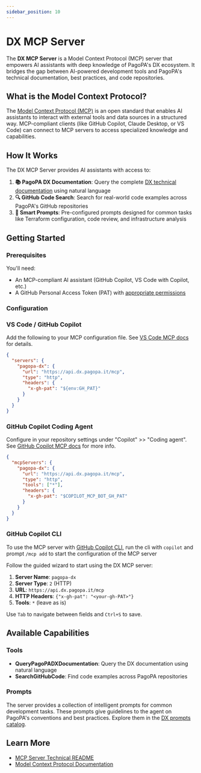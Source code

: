 ```yaml
---
sidebar_position: 10
---
```


# DX MCP Server

The **DX MCP Server** is a Model Context Protocol (MCP) server that empowers AI
assistants with deep knowledge of PagoPA's DX ecosystem. It bridges the gap
between AI-powered development tools and PagoPA's technical documentation, best
practices, and code repositories.

## What is the Model Context Protocol?

The [Model Context Protocol (MCP)](https://modelcontextprotocol.io/) is an open
standard that enables AI assistants to interact with external tools and data
sources in a structured way. MCP-compliant clients (like GitHub Copilot, Claude
Desktop, or VS Code) can connect to MCP servers to access specialized knowledge
and capabilities.

## How It Works

The DX MCP Server provides AI assistants with access to:

1. **📚 PagoPA DX Documentation**: Query the complete
   [DX technical documentation](https://dx.pagopa.it/docs) using natural
   language
2. **🔍 GitHub Code Search**: Search for real-world code examples across
   PagoPA's GitHub repositories
3. **🎯 Smart Prompts**: Pre-configured prompts designed for common tasks like
   Terraform configuration, code review, and infrastructure analysis

## Getting Started

### Prerequisites

You'll need:

- An MCP-compliant AI assistant (GitHub Copilot, VS Code with Copilot, etc.)
- A GitHub Personal Access Token (PAT) with
  [appropriate permissions](https://github.com/pagopa/dx/blob/main/apps/mcpserver/README.md#authentication)

### Configuration

### VS Code / GitHub Copilot

Add the following to your MCP configuration file. See
[VS Code MCP docs](https://code.visualstudio.com/docs/copilot/chat/mcp-servers)
for details.

```json
{
  "servers": {
    "pagopa-dx": {
      "url": "https://api.dx.pagopa.it/mcp",
      "type": "http",
      "headers": {
        "x-gh-pat": "${env:GH_PAT}"
      }
    }
  }
}
```

### GitHub Copilot Coding Agent

Configure in your repository settings under "Copilot" >> "Coding agent". See
[GitHub Copilot MCP docs](https://docs.github.com/en/copilot/how-tos/use-copilot-agents/coding-agent/extend-coding-agent-with-mcp)
for more info.

```json
{
  "mcpServers": {
    "pagopa-dx": {
      "url": "https://api.dx.pagopa.it/mcp",
      "type": "http",
      "tools": ["*"],
      "headers": {
        "x-gh-pat": "$COPILOT_MCP_BOT_GH_PAT"
      }
    }
  }
}
```

### GitHub Copilot CLI

To use the MCP server with
[GitHub Copilot CLI](https://github.com/features/copilot/cli/), run the cli with
`copilot` and prompt `/mcp add` to start the configuration of the MCP server

Follow the guided wizard to start using the DX MCP server:

1. **Server Name**: `pagopa-dx`
2. **Server Type**: `2` (HTTP)
3. **URL**: `https://api.dx.pagopa.it/mcp`
4. **HTTP Headers**: `{"x-gh-pat": "<your-gh-PAT>"}`
5. **Tools**: `*` (leave as is)

Use `Tab` to navigate between fields and `Ctrl+S` to save.

## Available Capabilities

### Tools

- **QueryPagoPADXDocumentation**: Query the DX documentation using natural
  language
- **SearchGitHubCode**: Find code examples across PagoPA repositories

### Prompts

The server provides a collection of intelligent prompts for common development
tasks. These prompts give guidelines to the agent on PagoPA's conventions and
best practices. Explore them in the
[DX prompts catalog](/docs/coding-with-ai/prompts-catalog).

## Learn More

- [MCP Server Technical README](https://github.com/pagopa/dx/blob/main/apps/mcpserver/README.md)
- [Model Context Protocol Documentation](https://modelcontextprotocol.io/)
